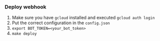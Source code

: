 ### Deploy webhook
1. Make sure you have `gcloud` installed and executed `gcloud auth login`
2. Put the correct configuration in the `config.json`
3. `export BOT_TOKEN=<your_bot_token>`
4. `make deploy`